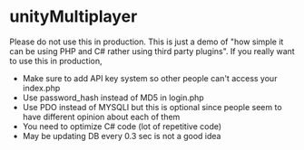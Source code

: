 # unityMultiplayer

Please do not use this in production. This is just a demo of "how simple it can be using PHP and C# rather using third party plugins".
If you really want to use this in production, 
- Make sure to add API key system so other people can't access your index.php
- Use password_hash instead of MD5 in login.php
- Use PDO instead of MYSQLI but this is optional since people seem to have different opinion about each of them
- You need to optimize C# code (lot of repetitive code)
- May be updating DB every 0.3 sec is not a good idea
